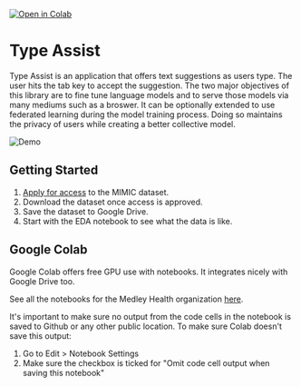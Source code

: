 [![Open in Colab](https://colab.research.google.com/assets/colab-badge.svg)](https://colab.research.google.com/github/MedleyHealth/TypeAssist)

# Type Assist
Type Assist is an application that offers text suggestions as users type. The user hits the tab key to accept the suggestion. The two major objectives of this library are to fine tune language models and to serve those models via many mediums such as a broswer. It can be optionally extended to use federated learning during the model training process. Doing so maintains the privacy of users while creating a better collective model.

![Demo](https://medralabs.com/wp-content/uploads/2020/07/Demo-v2.gif)

## Getting Started

1. [Apply for access](https://mimic.physionet.org/gettingstarted/access/) to the MIMIC dataset.
2. Download the dataset once access is approved.
3. Save the dataset to Google Drive.
4. Start with the EDA notebook to see what the data is like.

## Google Colab

Google Colab offers free GPU use with notebooks. It integrates nicely with Google Drive too. 

See all the notebooks for the Medley Health organization [here](https://colab.research.google.com/github/MedleyHealth/TypeAssist/).

It's important to make sure no output from the code cells in the notebook is saved to Github or any other public location. To make sure Colab doesn't save this output:

1. Go to Edit > Notebook Settings
2. Make sure the checkbox is ticked for "Omit code cell output when saving this notebook"
